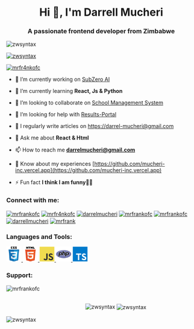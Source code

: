 <h1 align="center">Hi 👋, I'm Darrell Mucheri </h1>
<h3 align="center">A passionate frontend developer from Zimbabwe</h3>

<p align="left"> <img src="https://komarev.com/ghpvc/?username=zwsyntax&label=Profile%20views&color=0e75b6&style=flat" alt="zwsyntax" /> </p>

<p align="left"> <a href="https://github.com/ryo-ma/github-profile-trophy"><img src="https://github-profile-trophy.vercel.app/?username=zwsyntax" alt="zwsyntax" /></a> </p>

<p align="left"> <a href="https://twitter.com/mrfr4nkofc" target="blank"><img src="https://img.shields.io/twitter/follow/mrfr4nkofc?logo=twitter&style=for-the-badge" alt="mrfr4nkofc" /></a> </p>

- 🔭 I’m currently working on [SubZero AI](https://github.com/ZwSyntax/Subzero-AI)

- 🌱 I’m currently learning **React, Js & Python**

- 👯 I’m looking to collaborate on [School Management System](https://github.com/ZwSyntax/School_Management_DBMS)

- 🤝 I’m looking for help with [Results-Portal](https://github.com/ZwSyntax/Results-Portal)

- 📝 I regularly write articles on [https://darrel-mucheri@gmail.com](https://darrel-mucheri@gmail.com)

- 💬 Ask me about **React & Html**

- 📫 How to reach me **darrelmucheri@gmail.com**

- 📄 Know about my experiences [https://github.com/mucheri-inc.vercel.app](https://github.com/mucheri-inc.vercel.app)

- ⚡ Fun fact **I think I am funny🤣🤙**

<h3 align="left">Connect with me:</h3>
<p align="left">
<a href="https://dev.to/mrfrankofc" target="blank"><img align="center" src="https://raw.githubusercontent.com/rahuldkjain/github-profile-readme-generator/master/src/images/icons/Social/devto.svg" alt="mrfrankofc" height="30" width="40" /></a>
<a href="https://twitter.com/mrfr4nkofc" target="blank"><img align="center" src="https://raw.githubusercontent.com/rahuldkjain/github-profile-readme-generator/master/src/images/icons/Social/twitter.svg" alt="mrfr4nkofc" height="30" width="40" /></a>
<a href="https://linkedin.com/in/darrelmucheri" target="blank"><img align="center" src="https://raw.githubusercontent.com/rahuldkjain/github-profile-readme-generator/master/src/images/icons/Social/linked-in-alt.svg" alt="darrelmucheri" height="30" width="40" /></a>
<a href="https://stackoverflow.com/users/mrfrankofc" target="blank"><img align="center" src="https://raw.githubusercontent.com/rahuldkjain/github-profile-readme-generator/master/src/images/icons/Social/stack-overflow.svg" alt="mrfrankofc" height="30" width="40" /></a>
<a href="https://codesandbox.com/mrfrankofc" target="blank"><img align="center" src="https://raw.githubusercontent.com/rahuldkjain/github-profile-readme-generator/master/src/images/icons/Social/codesandbox.svg" alt="mrfrankofc" height="30" width="40" /></a>
<a href="https://fb.com/darrellmucheri" target="blank"><img align="center" src="https://raw.githubusercontent.com/rahuldkjain/github-profile-readme-generator/master/src/images/icons/Social/facebook.svg" alt="darrellmucheri" height="30" width="40" /></a>
<a href="https://instagram.com/mrfrank" target="blank"><img align="center" src="https://raw.githubusercontent.com/rahuldkjain/github-profile-readme-generator/master/src/images/icons/Social/instagram.svg" alt="mrfrank" height="30" width="40" /></a>
</p>

<h3 align="left">Languages and Tools:</h3>
<p align="left"> <a href="https://www.w3schools.com/css/" target="_blank" rel="noreferrer"> <img src="https://raw.githubusercontent.com/devicons/devicon/master/icons/css3/css3-original-wordmark.svg" alt="css3" width="40" height="40"/> </a> <a href="https://www.w3.org/html/" target="_blank" rel="noreferrer"> <img src="https://raw.githubusercontent.com/devicons/devicon/master/icons/html5/html5-original-wordmark.svg" alt="html5" width="40" height="40"/> </a> <a href="https://developer.mozilla.org/en-US/docs/Web/JavaScript" target="_blank" rel="noreferrer"> <img src="https://raw.githubusercontent.com/devicons/devicon/master/icons/javascript/javascript-original.svg" alt="javascript" width="40" height="40"/> </a> <a href="https://www.php.net" target="_blank" rel="noreferrer"> <img src="https://raw.githubusercontent.com/devicons/devicon/master/icons/php/php-original.svg" alt="php" width="40" height="40"/> </a> <a href="https://www.typescriptlang.org/" target="_blank" rel="noreferrer"> <img src="https://raw.githubusercontent.com/devicons/devicon/master/icons/typescript/typescript-original.svg" alt="typescript" width="40" height="40"/> </a> </p>

<h3 align="left">Support:</h3>
<p><a href="https://www.buymeacoffee.com/mrfrankofc"> <img align="left" src="https://cdn.buymeacoffee.com/buttons/v2/default-yellow.png" height="50" width="210" alt="mrfrankofc" /></a></p><br><br>

<p><img align="left" src="https://github-readme-stats.vercel.app/api/top-langs?username=zwsyntax&show_icons=true&locale=en&layout=compact" alt="zwsyntax" /></p>

<p>&nbsp;<img align="center" src="https://github-readme-stats.vercel.app/api?username=zwsyntax&show_icons=true&locale=en" alt="zwsyntax" /></p>

<p><img align="center" src="https://github-readme-streak-stats.herokuapp.com/?user=zwsyntax&" alt="zwsyntax" /></p>
